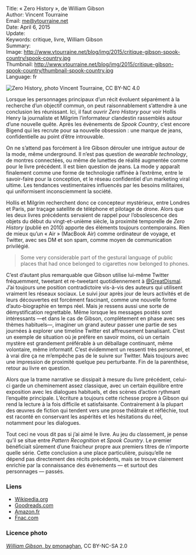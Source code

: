 Title:     « Zero History », de William Gibson  
Author:    Vincent Tourraine  
Email:     me@vtourraine.net  
Date:      April 6, 2015  
Update:    
Keywords:  critique, livre, William Gibson  
Summary:   
Image:     http://www.vtourraine.net/blog/img/2015/critique-gibson-spook-country/spook-country.jpg  
Thumbnail: http://www.vtourraine.net/blog/img/2015/critique-gibson-spook-country/thumbnail-spook-country.jpg  
Language:  fr  

![_Zero History_, photo Vincent Tourraine, CC BY-NC 4.0][Cover]

Lorsque les personnages principaux d’un récit évoluent séparément à la recherche d’un objectif commun, on peut raisonnablement s’attendre à une conclusion les réunissant. Ici, il faut ouvrir _Zero History_ pour voir Hollis Henry la journaliste et Milgrim l’informateur clandestin rassemblés autour d’une nouvelle quête. Après les évènements de _Spook Country_, c’est encore Bigend qui les recrute pour sa nouvelle obsession : une marque de jeans, confidentielle au point d’être introuvable.

On ne s’attend pas forcément à lire Gibson dérouler une intrigue autour de la mode, même underground. Il n’est pas question de _wearable technology_, de montres connectées, ou même de lunettes de réalité augmentée comme pour le livre précédent. Il est bien question de jeans. La mode y apparaît finalement comme une forme de technologie raffinée à l’extrême, entre le savoir-faire pour la conception, et le réseau confidentiel d’un marketing viral ultime. Les tendances vestimentaires influencés par les besoins militaires, qui uniformisent inconsciemment la société.

Hollis et Milgrim recherchent donc ce concepteur mystérieux, entre Londres et Paris, par traçage satellite de téléphone et pilotage de drone. Alors que les deux livres précédents servaient de rappel pour l’obsolescence des objets du début du vingt-et-unième siècle, la proximité temporelle de _Zero History_ (publié en 2010) apporte des éléments toujours contemporains. Rien de mieux qu’un « Air » (MacBook Air) comme ordinateur de voyage, et Twitter, avec ses DM et son spam, comme moyen de communication privilégié. 

> Some very considerable part of the gestural language of public places that had once belonged to cigarettes now belonged to phones.

C’est d’autant plus remarquable que Gibson utilise lui-même Twitter fréquemment, tweetant et re-tweetant quotidiennement à [@GreatDismal](http://www.twitter.com/GreatDismal). J’ai toujours une position contradictoire vis-à-vis des auteurs qui utilisent vraiment les réseaux sociaux. Le suivi jour après jour de leurs activités et de leurs découvertes est forcément fascinant, comme une nouvelle forme d’auto-biographie en temps réel. Mais je ressens aussi une sorte de démystification regrettable. Même lorsque les messages postés sont intéressants —et dans le cas de Gibson, complètement en phase avec ses thèmes habituels—, imaginer un grand auteur passer une partie de ses journées à explorer une timeline Twitter est affreusement banalisant. C’est un exemple de situation où je préfère en savoir moins, où un certain mystère est grandement préférable à un déballage continuant, même volontaire, même informatif. C’est évidemment un ressenti très personnel, et à vrai dire ça ne m’empêche pas de le suivre sur Twitter. Mais toujours avec une impression de proximité quelque peu perturbante. Fin de la parenthèse, retour au livre en question.

Alors que la trame narrative se dissipait à mesure du livre précédent, celui-ci garde un cheminement assez classique, avec un certain équilibre entre exposition avec les dialogues habituels, et des scènes d’action rythmant l’enquête principale. L’écriture a toujours cette richesse propre à Gibson qui rend la lecture à la fois difficile et satisfaisante. Contrairement à la plupart des œuvres de fiction qui tendent vers une prose théâtrale et réfléchie, tout est raconté en conservant les aspérités et les hésitations du réel, notamment pour les dialogues. 

Tout ceci ne vous dit pas si j’ai aimé le livre. Au jeu du classement, je pense qu’il se situe entre _Pattern Recognition_ et _Spook Country_. Le premier bénéficiait sûrement d’une fraicheur propre aux premiers titres de n’importe quelle série. Cette conclusion a une place particulière, puisqu’elle ne dépend pas directement des récits précédents, mais se trouve clairement enrichie par la connaissance des évènements — et surtout des personnages — passés.


### Liens

- [Wikipedia.org](http://en.wikipedia.org/wiki/Zero_History)
- [Goodreads.com](https://www.goodreads.com/book/show/7745031-zero-history)
- [Amazon.fr](http://www.amazon.fr/dp/0425259455)
- [Fnac.com](http://livre.fnac.com/a3460621/William-Gibson-Zero-history)


### Licence photo

[_William Gibson_, by pmonaghan](https://www.flickr.com/photos/pkmonaghan/6261789506), CC BY-NC-SA 2.0


[Cover]:  http://www.vtourraine.net/blog/img/2015/critique-gibson-spook-country/spook-country.jpg  
[Gibson]: http://www.vtourraine.net/blog/img/2015/critique-gibson-spook-country/william-gibson-by-pmonaghan.jpg

[Pattern Recognition]: http://www.vtourraine.net/blog/2015/critique-gibson-pattern-recognition  